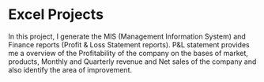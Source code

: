 # Excel Projects
 In this project, I generate the MIS (Management Information System) and Finance reports (Profit & Loss Statement reports). P&L statement provides me a overview of the Profitability of the company on the bases of market, products, Monthly and Quarterly revenue and Net sales of the company and also identify the area of improvement.
